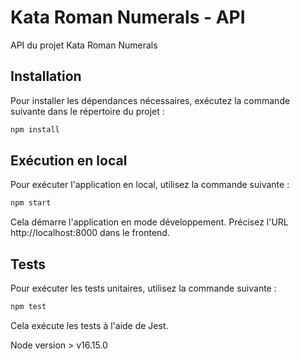 # Kata Roman Numerals - API

API du projet Kata Roman Numerals

## Installation

Pour installer les dépendances nécessaires, exécutez la commande suivante dans le répertoire du projet :

```bash
npm install
```

## Exécution en local
Pour exécuter l'application en local, utilisez la commande suivante :

```bash
npm start
```

Cela démarre l'application en mode développement. Précisez l'URL http://localhost:8000 dans le frontend.

## Tests
Pour exécuter les tests unitaires, utilisez la commande suivante :

```bash
npm test
```

Cela exécute les tests à l'aide de Jest.

Node version > v16.15.0
